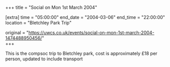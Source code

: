 +++
title = "Social on Mon 1st March 2004"

[extra]
time = "05:00:00"
end_date = "2004-03-06"
end_time = "22:00:00"
location = "Bletchley Park Trip"

original = "https://uwcs.co.uk/events/social-on-mon-1st-march-2004-1474488950456/"    
+++

This is the compsoc trip to Bletchley park, cost is approximately £18 per person, updated to include transport


